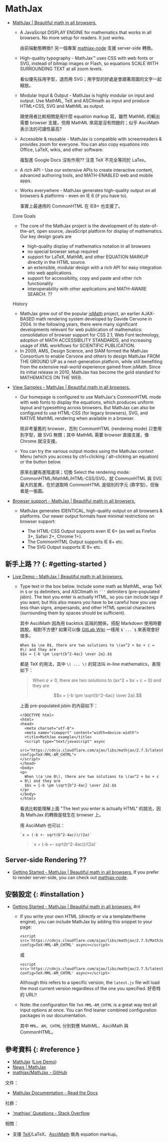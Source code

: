 # MathJax

  - [MathJax \| Beautiful math in all browsers\.](https://www.mathjax.org/)

      - A JavaScript DISPLAY ENGINE for mathematics that works in all browsers. No more setup for readers. It just works.

        由前端動態轉換!! 另一個專案 [mathjax-node](https://github.com/mathjax/mathjax-node) 支援 server-side 轉換。

      - High-quality typography - MathJax™ uses CSS with web fonts or SVG, instead of bitmap images or Flash, so equations SCALE WITH SURROUNDING TEXT at all zoom levels.

        看似優先採用字型，退而用 SVG；用字型的好處是會跟著周圍的文字一起縮放。

      - Modular Input & Output - MathJax is highly modular on input and output. Use MathML, TeX and ASCIImath as input and produce HTML+CSS, SVG and MathML as output.

        跟使用者比較相關是用什麼 equation markup 寫，雖然 MathML 的輸出需要 browser 支援，但用 MathML 來寫是沒有問題的；似乎 AsciiMath 表示法的可讀性最高?

      - Accessible & reusable - MathJax is compatible with screenreaders & provides zoom for everyone. You can also copy equations into Office, LaTeX, wikis, and other software.

        複製進 Google Docs 沒有作用?? 注意 TeX 不完全等同於 LaTex。

      - A rich API - Use our extensive APIs to create interactive content, advanced authoring tools, and MATH-ENABLED web and mobile apps.

      - Works everywhere - MathJax generates high-quality output on all browsers & platforms - even on IE 6 (if you have to).

        事實上最通用的 CommonHTML 在 IE8+ 也支援了。

    Core Goals

      - The core of the MathJax project is the development of its state-of-the-art, open source, JavaScript platform for display of mathematics. Our key design goals are

        - high-quality display of mathematics notation in all browsers
        - no special browser setup required
        - support for LaTeX, MathML and other EQUATION MARKUP directly in the HTML source.
        - an extensible, modular design with a rich API for easy integration into web applications.
        - support for accessibility, copy and paste and other rich functionality
        - interoperability with other applications and MATH-AWARE SEARCH. ??

    History

      - MathJax grew out of the popular [jsMath](http://www.math.union.edu/~dpvc/jsMath/) project, an earlier AJAX-BASED math rendering system developed by Davide Cervone in 2004. In the following years, there were many significant developments relevant for web publication of mathematics: consolidation of browser support for CSS 2.1, Web Font technology, adoption of MATH ACCESSIBILITY STANDARDS, and increasing usage of XML workflows for SCIENTIFIC PUBLICATION.
      - In 2009, AMS, Design Science, and SIAM formed the MathJax Consortium to enable Cervone and others to design MathJax FROM THE GROUND UP as a next-generation platform, while still benefiting from the extensive real-world experience gained from jsMath. Since its initial release in 2010, MathJax has become the gold standard for MATHEMATICS ON THE WEB.

  - [View Samples - MathJax \| Beautiful math in all browsers\.](https://www.mathjax.org/#samples)

      - Our homepage is configured to use MathJax's CommonHTML mode with web fonts to display the equations, which produces uniform layout and typesetting across browsers. But MathJax can also be configured to use HTML-CSS (for legacy browsers), SVG, and NATIVE MathML rendering when available in a browser.

        除非考量舊的 browser，否則 CommonHTML (rendering mode) 只會用到字型，跟 SVG 無關；其中 MathML 需要 browser 直接支援，像 Chrome 就沒支援。

      - You can try the various output modes using the MathJax context Menu (which you access by ctrl+clicking / alt-clicking an equation) or the button below.

        原來右鍵有進階選項；切換 Select the rendering mode: CommonHTML/MathML/HTML-CSS/SVG，就 CommonHTML 與 SVG 最大的差異，在於選取時 CommonHTML 是個別的字元 (靠字型)，但後者是一張圖。

  - [Browser support - MathJax \| Beautiful math in all browsers\.](https://www.mathjax.org/#browsers)

      - MathJax generates IDENTICAL, high-quality output on all browsers & platforms. Our newer output formats have minimal restrictions on browser support:

          - The HTML-CSS Output supports even IE 6+ (as well as Firefox 3+, Safari 2+, Chrome 1+).
          - The CommonHTML Output supports IE 8+ etc.
          - The SVG Output supports IE 9+ etc.

## 新手上路 ?? {: #getting-started }

  - [Live Demo - MathJax \| Beautiful math in all browsers\.](https://www.mathjax.org/#demo)

      - Type text in the box below. Include some math as MathML, wrap TeX in `$` or `$$` delimiters, and ASCIImath in ``'`'`` delimiters (pre-populated jsbin). The text you enter is actually HTML, so you can include tags if you want; but this also means you have to be careful how you use less-than signs, ampersands, and other HTML special characters (surrounding them by spaces should be sufficient).

        其中 AsciiMath 因為用 backtick 區隔的關係，搭配 Markdown 使用時要跳脫，相對不方便? 如果可以像 [GitLab Wiki](gitlab-wiki.md#math) 一樣用 ```$`...`$``` 來表現會好很多。

            When $a \ne 0$, there are two solutions to \(ax^2 + bx + c = 0\) and they are
            $$x = {-b \pm \sqrt{b^2-4ac} \over 2a}.$$

        都是 TeX 的用法，其中 `\( ... \)` 的寫法叫 in-line mathematics，表現如下：

        > When $a \ne 0$, there are two solutions to \(ax^2 + bx + c = 0\) and they are
        >
        > $$x = {-b \pm \sqrt{b^2-4ac} \over 2a}.$$

        上面 pre-populated jsbin 的內容如下：

            <!DOCTYPE html>
            <html>
            <head>
              <meta charset="utf-8">
              <meta name="viewport" content="width=device-width">
              <title>MathJax example</title>
              <script type="text/javascript" async
              src="https://cdnjs.cloudflare.com/ajax/libs/mathjax/2.7.5/latest.js?config=TeX-MML-AM_CHTML">
            </script>
            </head>
            <body>
            <p>
              When \(a \ne 0\), there are two solutions to \(ax^2 + bx + c = 0\) and they are
              $$x = {-b \pm \sqrt{b^2-4ac} \over 2a}.$$
            </p>
            </body>
            </html>

        看過比較能理解上面 "The text you enter is actually HTML" 的說法，因為 MathJax 的轉換是發生在 browser 上。

        用 AsciiMath 也可以：

            `x = (-b +- sqrt(b^2-4ac))/(2a)`

        > \`x = (-b +- sqrt(b^2-4ac))/(2a)\`

## Server-side Rendering ??

  - [Getting Started - MathJax \| Beautiful math in all browsers\.](https://www.mathjax.org/#gettingstarted) If you prefer to render server-side, you can check out [mathjax-node](https://github.com/mathjax/mathjax-node).

## 安裝設定 {: #installation }

  - [Getting Started - MathJax \| Beautiful math in all browsers\.](https://www.mathjax.org/#gettingstarted) #ril

      - If you write your own HTML (directly or via a template/theme engine), you can include MathJax by adding this snippet to your page:

            <script src='https://cdnjs.cloudflare.com/ajax/libs/mathjax/2.7.5/MathJax.js?config=TeX-MML-AM_CHTML' async></script>

        或

            <script src='https://cdnjs.cloudflare.com/ajax/libs/mathjax/2.7.5/latest.js?config=TeX-MML-AM_CHTML' async></script>

        Although this refers to a specific version, the `latest.js` file will load the most current version regardless of the one you specified. 好奇特的 URL!!

      - Note: the configuration file `TeX-MML-AM_CHTML` is a great way test all input options at once. You can find leaner combined configuration packages in our documentation.

        其中 `MML`、`AM`、`CHTML` 分別對應 MathML、AsciiMath 與 CommonHTML。

## 參考資料 {: #reference }

  - [MathJax](https://www.mathjax.org/) ([Live Demo](https://www.mathjax.org/#demo))
  - [News | MathJax](https://www.mathjax.org/news/)
  - [mathjax/MathJax - GitHub](https://github.com/mathjax/mathjax)

文件：

  - [MathJax Documentation - Read the Docs](http://docs.mathjax.org/en/latest/)

社群：

  - ['mathjax' Questions - Stack Overflow](https://stackoverflow.com/questions/tagged/mathjax)

相關：

  - 支援 [TeX](tex.md)/LaTeX、[AsciiMath](asciimath.md) 做為 equation markup。
